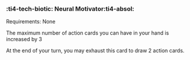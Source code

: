 ### :ti4-tech-biotic: **Neural Motivator**:ti4-absol:

Requirements: None

The maximum number of action cards you can have in your hand is increased by 3

At the end of your turn, you may exhaust this card to draw 2 action cards.
